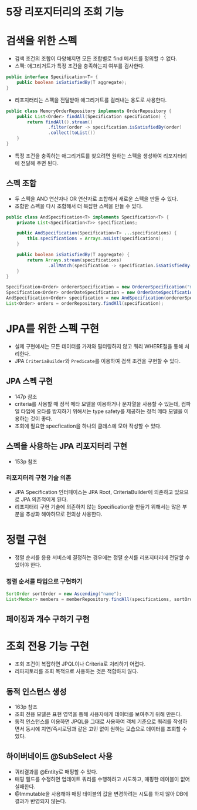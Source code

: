 # 5장 리포지터리의 조회 기능

# 검색을 위한 스펙

- 검색 조건의 조합이 다양해지면 모든 조합별로 find 메서드를 정의할 수 없다.
- 스펙: 애그리거트가 특정 조건을 충족하는지 여부를 검사한다.

```java
public interface Specification<T> {
	public boolean isSatisfiedBy(T aggregate);
}
```

- 리포지터리는 스펙을 전달받아 애그리거트를 걸러내는 용도로 사용한다.

```java
public class MemoryOrderRepository implements OrderRepository {
	public List<Order> findAll(Specification specification) {
		return findAll().stream()
				.filter(order -> specification.isSatisfiedBy(order)
				.collect(toList())
	}
}
```

- 특정 조건을 충족하는 애그리거트를 찾으려면 원하는 스펙을 생성하여 리포지터리에 전달해 주면 된다.

## 스펙 조합

- 두 스펙을 AND 연산자나 OR 연산자로 조합해서 새로운 스펙을 만들 수 있다.
- 조합한 스펙을 다시 조합해서 더 복잡한 스펙을 만들 수 있다.

```java
public class AndSpecification<T> implements Specification<T> {
	private List<Specification<T>> specifications;

	public AndSpecification(Specification<T> ...specifications) {
		this.specifications = Arrays.asList(specifications);
	}

	public boolean isSatisfiedBy(T aggregate) {
		return Arrays.stream(specifications)
				.allMatch(specification -> specification.isSatisfiedBy(aggregate);
	}
}
```

```java
Specification<Order> ordererSpecification = new OrdererSpecification("madvirus");
Specification<Order> orderDateSpecification = new OrderDateSpecification(fromDate, toDate);
AndSpecification<Order> specification = new AndSpecification(ordererSpecification, orderDateSpecification);
List<Order> orders = orderRepository.findAll(specification);
```

# JPA를 위한 스펙 구현

- 실제 구현에서는 모든 데이터를 가져와 필터링하지 않고 쿼리 WHERE절을 통해 처리한다.
- JPA `CriteriaBuilder`와 `Predicate`를 이용하여 검색 조건을 구현할 수 있다.

## JPA 스펙 구현

- 147p 참조
- criteria를 사용할 때 정적 메타 모델을 이용하거나 문자열을 사용할 수 있는데, 컴파일 타입에 오타를 방지하기 위해서는 type safety를 제공하는 정적 메타 모델을 이용하는 것이 좋다.
- 조회에 필요한 specfication을 하나의 클래스에 모아 작성할 수 있다.

## 스펙을 사용하는 JPA 리포지터리 구현

- 153p 참조

### 리포지터리 구현 기술 의존

- JPA Specification 인터페이스는 JPA Root, CriteriaBuilder에 의존하고 있으므로 JPA 의존적이게 된다.
- 리포지터리 구현 기술에 의존하지 않는 Specification을 만들기 위해서는 많은 부분을 추상화 해야하므로 편의상 사용한다.

# 정렬 구현

- 정렬 순서를 응용 서비스에 결정하는 경우에는 정렬 순서를 리포지터리에 전달할 수 있어야 한다.

### 정렬 순서를 타입으로 구현하기

```java
SortOrder sortOrder = new Ascending("name");
List<Member> members = memberRepository.findAll(specifications, sortOrder);
```

## 페이징과 개수 구하기 구현

# 조회 전용 기능 구현

- 조회 조건이 복잡하면 JPQL이나 Criteria로 처리하기 어렵다.
- 리파지토리를 조회 목적으로 사용하는 것은 적합하지 않다.

## 동적 인스턴스 생성

- 163p 참조
- 조회 전용 모델은 표현 영역을 통해 사용자에게 데이터를 보여주기 위해 만든다.
- 동적 인스턴스를 이용하면 JPQL을 그대로 사용하여 객체 기준으로 쿼리를 작성하면서 동시에 지연/즉시로딩과 같은 고민 없이 원하는 모습으로 데이터를 조회할 수 있다.

## 하이버네이트 @SubSelect 사용

- 쿼리결과를 @Entity로 매핑할 수 있다.
- 매핑 필드를 수정하면 업데이트 쿼리를 수행하려고 시도하고, 매핑한 테이블이 없어 실패한다.
- @Immutable을 사용해야 매핑 테이블의 값을 변경하려는 시도를 하지 않아 DB에 결과가 반영되지 않는다.
